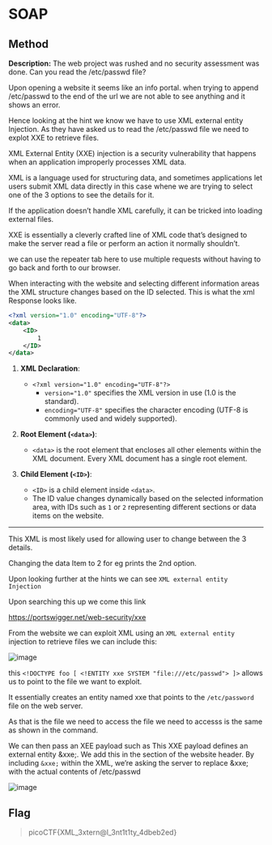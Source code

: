 # SOAP

## Method

**Description:** The web project was rushed and no security assessment was done. Can you read the /etc/passwd file?

Upon opening a website it seems like an info portal. when trying to append /etc/passwd to the end of the url we are not able to see anything and it shows an error.

Hence looking at the hint we know we have to use XML external entity Injection.
As they have asked us to read the /etc/passwd file we need to explot XXE to retrieve files.

XML External Entity (XXE) injection is a security vulnerability that happens when an application improperly processes XML data.

XML is a language used for structuring data, and sometimes applications let users submit XML data directly in this case whene we are trying to select one of the 3 options 
to see the details for it.

If the application doesn’t handle XML carefully, it can be tricked into loading external files.

XXE is essentially a cleverly crafted line of XML code that’s designed to make the server read a file or perform an action it normally shouldn’t.

we can use the repeater tab here to use multiple requests without having to go back and forth to our browser.


When interacting with the website and selecting different information areas the XML structure changes based on the ID selected. This is what the xml Response looks like.

```xml
<?xml version="1.0" encoding="UTF-8"?> 
<data>
    <ID>
        1
    </ID>
</data>
```

1. **XML Declaration**:
   - `<?xml version="1.0" encoding="UTF-8"?>`
     - `version="1.0"` specifies the XML version in use (1.0 is the standard).
     - `encoding="UTF-8"` specifies the character encoding (UTF-8 is commonly used and widely supported).

2. **Root Element (`<data>`)**:
   - `<data>` is the root element that encloses all other elements within the XML document. Every XML document has a single root element.

3. **Child Element (`<ID>`)**:
   - `<ID>` is a child element inside `<data>`.
   - The ID value changes dynamically based on the selected information area, with IDs such as `1` or `2` representing different sections or data items on the website.


---

This XML is most likely used for allowing user to change between the 3 details.

Changing the data Item to 2 for eg prints the 2nd option.

Upon looking further at the hints we can see ``XML external entity Injection``

Upon searching this up we come this link

https://portswigger.net/web-security/xxe

From the website we can exploit XML using an ``XML external entity`` injection to retrieve files we can include this: 

![image](https://github.com/user-attachments/assets/b935ffe5-c9cb-4db0-8e46-d5f51295148b)

this  ``<!DOCTYPE foo [ <!ENTITY xxe SYSTEM "file:///etc/passwd"> ]>``  allows us to point to the file we want to exploit.

It essentially creates an entity named xxe that points to the ``/etc/password`` file on the web server.

As that is the file we need to access the file we need to accesss is the same as shown in the command.

We can then pass an XEE payload such as This XXE payload defines an external entity &xxe;. We add this in the <ID> section of the website header.
By including ``&xxe;`` within the XML, we’re asking the server to replace &xxe; with the actual contents of /etc/passwd

![image](https://github.com/user-attachments/assets/17a7e23c-3850-480b-bf45-58d242fdc0d7)


## Flag

> picoCTF{XML_3xtern@l_3nt1t1ty_4dbeb2ed}












